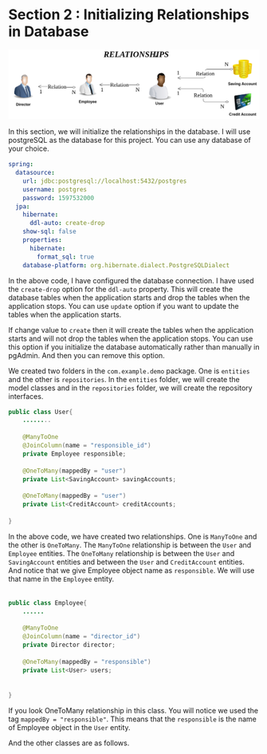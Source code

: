 # Section 2 : Initializing Relationships in Database

![relationships](./drawio/relationships.png)

In this section, we will initialize the relationships in the database. I will use postgreSQL as the database for this project. You can use any database of your choice. 

```yml
spring:
  datasource:
    url: jdbc:postgresql://localhost:5432/postgres
    username: postgres
    password: 1597532000
  jpa:
    hibernate:
      ddl-auto: create-drop
    show-sql: false
    properties:
      hibernate:
        format_sql: true
    database-platform: org.hibernate.dialect.PostgreSQLDialect
```

In the above code, I have configured the database connection. I have used the `create-drop` option for the `ddl-auto` property. This will create the database tables when the application starts and drop the tables when the application stops. You can use `update` option if you want to update the tables when the application starts. 

If change value to `create` then it will create the tables when the application starts and will not drop the tables when the application stops. You can use this option if you initialize the database automatically rather than manually in pgAdmin. And then you can remove this option.

We created two folders in the `com.example.demo` package. One is `entities` and the other is `repositories`. In the `entities` folder, we will create the model classes and in the `repositories` folder, we will create the repository interfaces. 

```java
public class User{
    ........

    @ManyToOne
    @JoinColumn(name = "responsible_id")
    private Employee responsible;

    @OneToMany(mappedBy = "user")
    private List<SavingAccount> savingAccounts;

    @OneToMany(mappedBy = "user")
    private List<CreditAccount> creditAccounts;

}
```

In the above code, we have created two relationships. One is `ManyToOne` and the other is `OneToMany`. The `ManyToOne` relationship is between the `User` and `Employee` entities. The `OneToMany` relationship is between the `User` and `SavingAccount` entities and between the `User` and `CreditAccount` entities. And notice that we give Employee object name as `responsible`. We will use that name in the `Employee` entity. 

```java

public class Employee{
    ......

    @ManyToOne
    @JoinColumn(name = "director_id")
    private Director director;

    @OneToMany(mappedBy = "responsible")
    private List<User> users;


}
```

If you look OneToMany relationship in this class. You will notice we used the tag `mappedBy = "responsible"`. This means that the `responsible` is the name of Employee object in the `User` entity. 

And the other classes are as follows.
